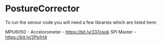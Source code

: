 # PostureCorrector

To run the sensor code you will need a few libraries which are listed here:

MPU6050 - Accelorometer - https://bit.ly/337osok
SPI Master - https://bit.ly/2Pp1rt4




